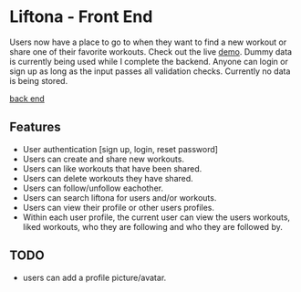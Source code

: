 # Liftona - Front End

Users now have a place to go to when they want to find a new workout or share one of their favorite workouts.
Check out the live [demo](https://liftona.netlify.app/).
Dummy data is currently being used while I complete the backend.
Anyone can login or sign up as long as the input passes all validation checks. Currently no data is being stored.

[back end](https://github.com/elimanzodeleon/liftona-backend)

## Features

- User authentication [sign up, login, reset password]
- Users can create and share new workouts.
- Users can like workouts that have been shared.
- Users can delete workouts they have shared.
- Users can follow/unfollow eachother.
- Users can search liftona for users and/or workouts.
- Users can view their profile or other users profiles.
- Within each user profile, the current user can view the users workouts, liked workouts, who they are following and who they are followed by.

## TODO

- users can add a profile picture/avatar.
